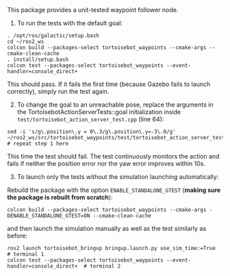 This package provides a unit-tested waypoint follower node.

1. To run the tests with the default goal:

```
. /opt/ros/galactic/setup.bash
cd ~/ros2_ws
colcon build --packages-select tortoisebot_waypoints --cmake-args --cmake-clean-cache
. install/setup.bash
colcon test --packages-select tortoisebot_waypoints --event-handler=console_direct+
```

This should pass. If it fails the first time (because Gazebo fails to launch correctly), simply run the test again.

2. To change the goal to an unreachable pose, replace the arguments in the TortoisebotActionServerTests::goal initialization inside `test/tortoisebot_action_server_test.cpp` (line 64):

```
sed -i 's/g\.position\.y = 0\.3/g\.position\.y=-3\.0/g' ~/ros2_ws/src/tortoisebot_waypoints/test/tortoisebot_action_server_test.cpp
# repeat step 1 here
```

This time the test should fail. The test continuously monitors the action and fails if neither the position error nor the yaw error improves within 10s.

3. To launch only the tests without the simulation launching automatically:

Rebuild the package with the option `ENABLE_STANDALONE_GTEST` (<strong>making sure the package is rebuilt from scratch</strong>):

```
colcon build --packages-select tortoisebot_waypoints --cmake-args -DENABLE_STANDALONE_GTEST=ON --cmake-clean-cache
```

and then launch the simulation manually as well as the test similarly as before:

```
ros2 launch tortoisebot_bringup bringup.launch.py use_sim_time:=True  # terminal 1
colcon test --packages-select tortoisebot_waypoints --event-handler=console_direct+  # terminal 2
```

